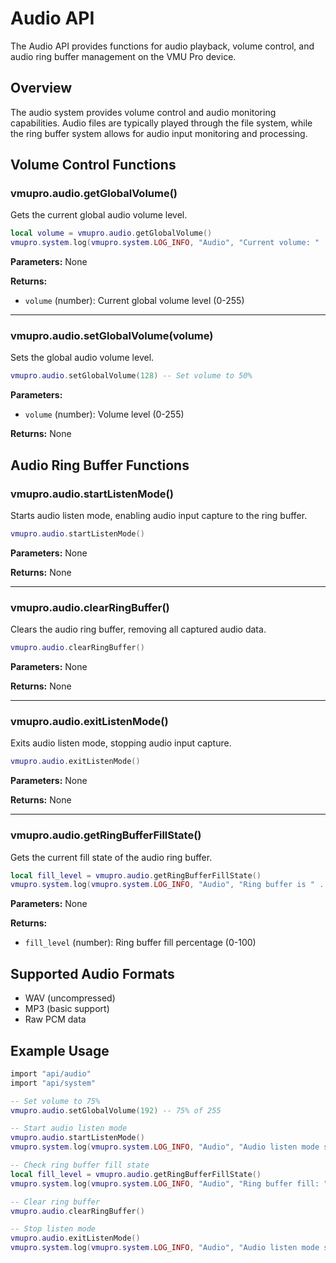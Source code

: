 # Audio API

The Audio API provides functions for audio playback, volume control, and audio ring buffer management on the VMU Pro device.

## Overview

The audio system provides volume control and audio monitoring capabilities. Audio files are typically played through the file system, while the ring buffer system allows for audio input monitoring and processing.

## Volume Control Functions

### vmupro.audio.getGlobalVolume()

Gets the current global audio volume level.

```lua
local volume = vmupro.audio.getGlobalVolume()
vmupro.system.log(vmupro.system.LOG_INFO, "Audio", "Current volume: " .. volume)
```

**Parameters:** None

**Returns:**
- `volume` (number): Current global volume level (0-255)

---

### vmupro.audio.setGlobalVolume(volume)

Sets the global audio volume level.

```lua
vmupro.audio.setGlobalVolume(128) -- Set volume to 50%
```

**Parameters:**
- `volume` (number): Volume level (0-255)

**Returns:** None

## Audio Ring Buffer Functions

### vmupro.audio.startListenMode()

Starts audio listen mode, enabling audio input capture to the ring buffer.

```lua
vmupro.audio.startListenMode()
```

**Parameters:** None

**Returns:** None

---

### vmupro.audio.clearRingBuffer()

Clears the audio ring buffer, removing all captured audio data.

```lua
vmupro.audio.clearRingBuffer()
```

**Parameters:** None

**Returns:** None

---

### vmupro.audio.exitListenMode()

Exits audio listen mode, stopping audio input capture.

```lua
vmupro.audio.exitListenMode()
```

**Parameters:** None

**Returns:** None

---

### vmupro.audio.getRingBufferFillState()

Gets the current fill state of the audio ring buffer.

```lua
local fill_level = vmupro.audio.getRingBufferFillState()
vmupro.system.log(vmupro.system.LOG_INFO, "Audio", "Ring buffer is " .. fill_level .. "% full")
```

**Parameters:** None

**Returns:**
- `fill_level` (number): Ring buffer fill percentage (0-100)

## Supported Audio Formats

- WAV (uncompressed)
- MP3 (basic support)
- Raw PCM data

## Example Usage

```lua
import "api/audio"
import "api/system"

-- Set volume to 75%
vmupro.audio.setGlobalVolume(192) -- 75% of 255

-- Start audio listen mode
vmupro.audio.startListenMode()
vmupro.system.log(vmupro.system.LOG_INFO, "Audio", "Audio listen mode started")

-- Check ring buffer fill state
local fill_level = vmupro.audio.getRingBufferFillState()
vmupro.system.log(vmupro.system.LOG_INFO, "Audio", "Ring buffer fill: " .. fill_level .. "%")

-- Clear ring buffer
vmupro.audio.clearRingBuffer()

-- Stop listen mode
vmupro.audio.exitListenMode()
vmupro.system.log(vmupro.system.LOG_INFO, "Audio", "Audio listen mode stopped")
```